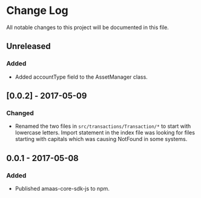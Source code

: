 # Change Log
All notable changes to this project will be documented in this file.

## Unreleased
### Added
- Added accountType field to the AssetManager class.

## [0.0.2] - 2017-05-09
### Changed
- Renamed the two files in `src/transactions/Transaction/*` to start with lowercase letters. Import statement in the index file was looking for files starting with capitals which was causing NotFound in some systems.

## 0.0.1 - 2017-05-08
### Added
- Published amaas-core-sdk-js to npm.
